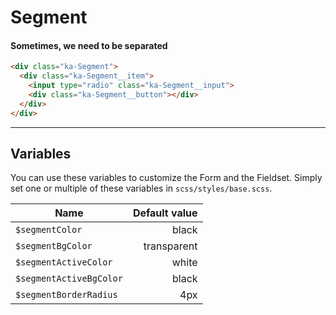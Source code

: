 # Segment
#### Sometimes, we need to be separated

```html
<div class="ka-Segment">
  <div class="ka-Segment__item">
    <input type="radio" class="ka-Segment__input">
    <div class="ka-Segment__button"></div>
  </div>
</div>
```
***
Variables
------
You can use these variables to customize the Form and the Fieldset. Simply set one or multiple of these variables in `scss/styles/base.scss`.

| Name  | Default value |
| ------- |-----------:|
|`$segmentColor`| black |
|`$segmentBgColor`| transparent |
|`$segmentActiveColor`| white |
|`$segmentActiveBgColor`| black |
|`$segmentBorderRadius`| 4px |